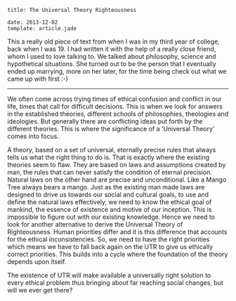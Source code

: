 ```metadata
title: The Universal Theory Righteousness

date: 2013-12-02
template: article.jade
```

This a really old piece of text from when I was in my third year of college, back when I was 19. I had written it with the help of a really close friend, whom I used to love talking to. We talked about philosophy, science and hypothetical situations. She turned out to be the person that I eventually ended up marrying, more on her later, for the time being check out what we came up with first :-)

---

We often come across trying times of ethical confusion and conflict in our life, times that call for difficult decisions. This is when we look for answers in the established theories, different schools of philosophies, theologies and ideologies. But generally there are conflicting ideas put forth by the different theories. This is where the significance of a ‘Universal Theory’ comes into focus.

A theory, based on a set of universal, eternally precise rules that always tells us what the right thing to do is. That is exactly where the existing theories seem to flaw. They are based on laws and assumptions created by man, the rules that can never satisfy the condition of eternal precision. Natural laws on the other hand are precise and unconditional. Like a Mango Tree always bears a mango. Just as the existing man made laws are designed to drive us towards our social and cultural goals, to use and define the natural laws effectively, we need to know the ethical goal of mankind, the essence of existence and motive of our inception. This is impossible to figure out with our existing knowledge. Hence we need to look for another alternative to derive the Universal Theory of Righteousness. Human priorities differ and it is this difference that accounts for the ethical inconsistencies. So, we need to have the right priorities which means we have to fall back again on the UTR to give us ethically correct priorities. This builds into a cycle where the foundation of the theory depends upon itself.

The existence of UTR will make available a universally right solution to every ethical problem thus bringing about far reaching social changes, but will we ever get there?
